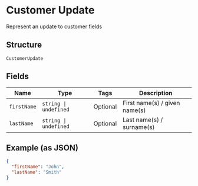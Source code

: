 
# Customer Update

Represent an update to customer fields

## Structure

`CustomerUpdate`

## Fields

| Name | Type | Tags | Description |
|  --- | --- | --- | --- |
| `firstName` | `string \| undefined` | Optional | First name(s) / given name(s) |
| `lastName` | `string \| undefined` | Optional | Last name(s) / surname(s) |

## Example (as JSON)

```json
{
  "firstName": "John",
  "lastName": "Smith"
}
```

